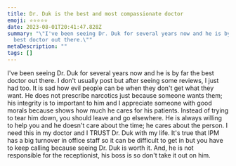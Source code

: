 ```yaml
---
title: Dr. Duk is the best and most compassionate doctor
emoji: ⭐⭐⭐⭐⭐
date: 2023-08-01T20:41:47.828Z
summary: "\"I've been seeing Dr. Duk for several years now and he is by far the
  best doctor out there.\""
metaDescription: ""
tags: []
---
```

I've been seeing Dr. Duk for several years now and he is by far the best doctor out there. I don't usually post but after seeing some reviews, I just had too. It is sad how evil people can be when they don't get what they want. He does not prescribe narcotics just because someone wants them; his integrity is to important to him and I appreciate someone with good morals because shows how much he cares for his patients. Instead of trying to tear him down, you should leave and go elsewhere. He is always willing to help you and he doesn't care about the time; he cares about the person. I need this in my doctor and I TRUST Dr. Duk with my life. It's true that IPM has a big turnover in office staff so it can be difficult to get in but you have to keep calling because seeing Dr. Duk is worth it. And, he is not responsible for the receptionist, his boss is so don't take it out on him.